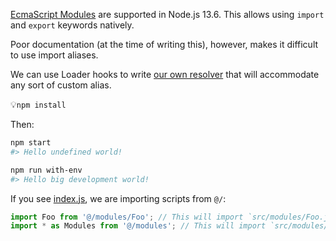 [EcmaScript Modules](https://nodejs.org/api/esm.html#esm_ecmascript_modules) are supported in Node.js 13.6. This allows using `import` and `export` keywords natively.

Poor documentation (at the time of writing this), however, makes it difficult to use import aliases.

We can use Loader hooks to write [our own resolver](resolve.js) that will accommodate any sort of custom alias.

💡`npm install`

Then:

```bash
npm start
#> Hello undefined world!
```

```bash
npm run with-env
#> Hello big development world!
```

If you see [index.js](index.js), we are importing scripts from `@/`:

```javascript
import Foo from '@/modules/Foo'; // This will import `src/modules/Foo.js`
import * as Modules from '@/modules'; // This will import `src/modules/index.js`
```